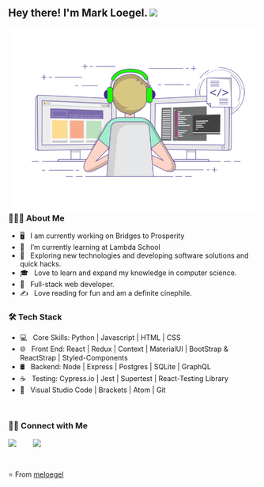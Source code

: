 <h2> Hey there! I'm Mark Loegel. <img src="https://github.com/souvikguria98/souvikguria98/blob/master/Hi.gif" width="25"></h2>
<img align="right" alt="GIF" src="https://raw.githubusercontent.com/devSouvik/devSouvik/master/gif3.gif" width="500"/>

<h3> 👨🏻‍💻 About Me </h3>

- 🖥  &nbsp; I am currently working on Bridges to Prosperity
- 🔭 &nbsp; I’m currently learning at Lambda School
- 🤔 &nbsp; Exploring new technologies and developing software solutions and quick hacks.
- 🎓 &nbsp; Love to learn and expand my knowledge in computer science.
- 💼 &nbsp; Full-stack web developer.
- ✍️ &nbsp; Love reading for fun and am a definite cinephile.
 

<h3>🛠 Tech Stack</h3>


- 💻 &nbsp; Core Skills: Python | Javascript | HTML | CSS 
- 🌐 &nbsp; Front End: React | Redux | Context | MaterialUI | BootStrap & ReactStrap | Styled-Components
- 🛢 &nbsp; Backend: Node | Express | Postgres | SQLite | GraphQL
- ☕ &nbsp; Testing: Cypress.io | Jest | Supertest | React-Testing Library
- 🔧 &nbsp;  Visual Studio Code | Brackets | Atom | Git

<br>


<h3> 🤝🏻 Connect with Me </h3>

<p align="center">
&nbsp; <a href="https://www.linkedin.com/in/mark-loegel/" target="_blank" rel="noopener noreferrer"><img src="https://img.icons8.com/plasticine/100/000000/linkedin.png" width="50" align="left"/></a>
&nbsp; <a href="mailto:meloegel@gmail.com" target="_blank" rel="noopener noreferrer"><img src="https://img.icons8.com/plasticine/100/000000/gmail.png"  width="50" align="left" /></a>
</p>

<br>

⭐️ From [meloegel](https://github.com/meloegel)
